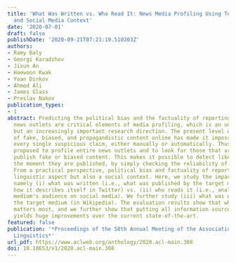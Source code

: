 ```yaml
---
title: 'What Was Written vs. Who Read It: News Media Profiling Using Text Analysis
  and Social Media Context'
date: '2020-07-01'
draft: false
publishDate: '2020-09-21T07:21:19.510203Z'
authors:
- Ramy Baly
- Georgi Karadzhov
- Jisun An
- Haewoon Kwak
- Yoan Dinkov
- Ahmed Ali
- James Glass
- Preslav Nakov
publication_types:
- 1
abstract: Predicting the political bias and the factuality of reporting of entire
  news outlets are critical elements of media profiling, which is an understudied
  but an increasingly important research direction. The present level of proliferation
  of fake, biased, and propagandistic content online has made it impossible to fact-check
  every single suspicious claim, either manually or automatically. Thus, it has been
  proposed to profile entire news outlets and to look for those that are likely to
  publish fake or biased content. This makes it possible to detect likely 'fake news'
  the moment they are published, by simply checking the reliability of their source.
  From a practical perspective, political bias and factuality of reporting have a
  linguistic aspect but also a social context. Here, we study the impact of both,
  namely (i) what was written (i.e., what was published by the target medium, and
  how it describes itself in Twitter) vs. (ii) who reads it (i.e., analyzing the target
  medium's audience on social media). We further study (iii) what was written about
  the target medium (in Wikipedia). The evaluation results show that what was written
  matters most, and we further show that putting all information sources together
  yields huge improvements over the current state-of-the-art.
featured: false
publication: '*Proceedings of the 58th Annual Meeting of the Association for Computational
  Linguistics*'
url_pdf: https://www.aclweb.org/anthology/2020.acl-main.308
doi: 10.18653/v1/2020.acl-main.308
---
```


